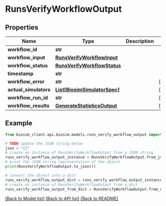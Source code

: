 # RunsVerifyWorkflowOutput

## Properties

| Name                  | Type                                                        | Description | Notes      |
| --------------------- | ----------------------------------------------------------- | ----------- | ---------- |
| **workflow_id**       | **str**                                                     |             |
| **workflow_input**    | [**RunsVerifyWorkflowInput**](RunsVerifyWorkflowInput.md)   |             |
| **workflow_status**   | [**RunsVerifyWorkflowStatus**](RunsVerifyWorkflowStatus.md) |             |
| **timestamp**         | **str**                                                     |             |
| **workflow_error**    | **str**                                                     |             | [optional] |
| **actual_simulators** | [**List[BiosimSimulatorSpec]**](BiosimSimulatorSpec.md)     |             | [optional] |
| **workflow_run_id**   | **str**                                                     |             | [optional] |
| **workflow_results**  | [**GenerateStatisticsOutput**](GenerateStatisticsOutput.md) |             | [optional] |

## Example

```python
from biosim_client.api.biosim.models.runs_verify_workflow_output import RunsVerifyWorkflowOutput

# TODO update the JSON string below
json = "{}"
# create an instance of RunsVerifyWorkflowOutput from a JSON string
runs_verify_workflow_output_instance = RunsVerifyWorkflowOutput.from_json(json)
# print the JSON string representation of the object
print(RunsVerifyWorkflowOutput.to_json())

# convert the object into a dict
runs_verify_workflow_output_dict = runs_verify_workflow_output_instance.to_dict()
# create an instance of RunsVerifyWorkflowOutput from a dict
runs_verify_workflow_output_from_dict = RunsVerifyWorkflowOutput.from_dict(runs_verify_workflow_output_dict)
```

[[Back to Model list]](../README.md#documentation-for-models) [[Back to API list]](../README.md#documentation-for-api-endpoints) [[Back to README]](../README.md)
